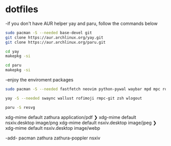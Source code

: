 # dotfiles

-if you don't have AUR helper yay and paru, follow the commands below 

```bash
sudo pacman -S --needed base-devel git
git clone https://aur.archlinux.org/yay.git
git clone https://aur.archlinux.org/paru.git
```
 
```bash
cd yay
makepkg -si
```

```bash
cd paru
makepkg -si
```

-enjoy the enviroment packages 

```zsh
sudo pacman -S --needed fastfetch neovim python-pywal waybar mpd mpc rofi rofi-calc starship papirus-icon-theme ttf-jetbrains-mono ttf-0xproto-nerd yazi ffmpeg 7zip jq poppler fd ripgrep fzf zoxide imagemagick yt-dlp ttf-jetbrains-mono-nerd swww
```

```zsh
yay -S --needed swaync wallust rofimoji rmpc-git zsh wlogout
```

```zsh
paru -S resvg
```

xdg-mime default zathura application/pdf
❯ xdg-mime default nsxiv.desktop image/png
xdg-mime default nsxiv.desktop image/jpeg
❯ xdg-mime default nsxiv.desktop image/webp

-add-
pacman zathura zathura-poppler nsxiv
